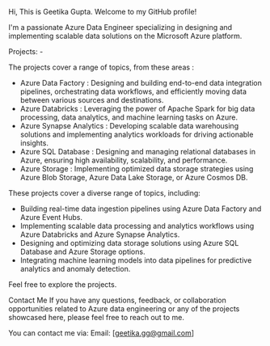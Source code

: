 Hi, This is Geetika Gupta.
Welcome to my GitHub profile! 

I'm a passionate Azure Data Engineer specializing in designing and implementing scalable data solutions on the Microsoft Azure platform. 


Projects: -

The projects cover a range of topics, from these areas :

* Azure Data Factory : Designing and building end-to-end data integration pipelines, orchestrating data workflows, and efficiently moving data between various sources and destinations.
* Azure Databricks : Leveraging the power of Apache Spark for big data processing, data analytics, and machine learning tasks on Azure.
* Azure Synapse Analytics : Developing scalable data warehousing solutions and implementing analytics workloads for driving actionable insights.
* Azure SQL Database : Designing and managing relational databases in Azure, ensuring high availability, scalability, and performance.
* Azure Storage : Implementing optimized data storage strategies using Azure Blob Storage, Azure Data Lake Storage, or Azure Cosmos DB.

These projects cover a diverse range of topics, including:

* Building real-time data ingestion pipelines using Azure Data Factory and Azure Event Hubs.
* Implementing scalable data processing and analytics workflows using Azure Databricks and Azure Synapse Analytics.
* Designing and optimizing data storage solutions using Azure SQL Database and Azure Storage options.
* Integrating machine learning models into data pipelines for predictive analytics and anomaly detection.

Feel free to explore the projects. 

Contact Me
If you have any questions, feedback, or collaboration opportunities related to Azure data engineering or any of the projects showcased here, 
please feel free to reach out to me. 

You can contact me via:
Email: [geetika.gg@gmail.com]

